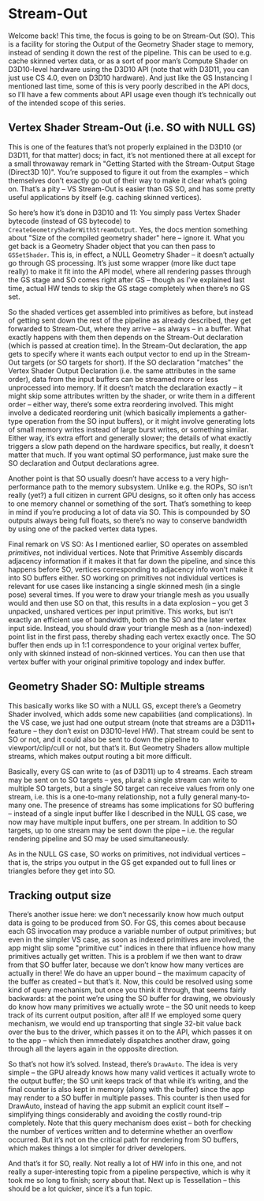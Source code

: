 # Stream-Out

Welcome back! This time, the focus is going to be on Stream-Out (SO). This is a facility for storing the Output of the Geometry Shader stage to memory, instead of sending it down the rest of the pipeline. This can be used to e.g. cache skinned vertex data, or as a sort of poor man’s Compute Shader on D3D10-level hardware using the D3D10 API (note that with D3D11, you can just use CS 4.0, even on D3D10 hardware). And just like the GS Instancing I mentioned last time, some of this is very poorly described in the API docs, so I’ll have a few comments about API usage even though it’s technically out of the intended scope of this series.

## Vertex Shader Stream-Out (i.e. SO with NULL GS)

This is one of the features that’s not properly explained in the D3D10 (or D3D11, for that matter) docs; in fact, it’s not mentioned there at all except for a small throwaway remark in "Getting Started with the Stream-Output Stage (Direct3D 10)". You’re supposed to figure it out from the examples – which themselves don’t exactly go out of their way to make it clear what’s going on. That’s a pity – VS Stream-Out is easier than GS SO, and has some pretty useful applications by itself (e.g. caching skinned vertices).

So here’s how it’s done in D3D10 and 11: You simply pass Vertex Shader bytecode (instead of GS bytecode) to `CreateGeometryShaderWithStreamOutput`. Yes, the docs mention something about "Size of the compiled geometry shader" here – ignore it. What you get back is a Geometry Shader object that you can then pass to `GSSetShader`. This is, in effect, a NULL Geometry Shader – it doesn’t actually go through GS processing. It’s just some wrapper (more like duct tape really) to make it fit into the API model, where all rendering passes through the GS stage and SO comes right after GS – though as I’ve explained last time, actual HW tends to skip the GS stage completely when there’s no GS set.

So the shaded vertices get assembled into primitives as before, but instead of getting sent down the rest of the pipeline as already described, they get forwarded to Stream-Out, where they arrive – as always – in a buffer. What exactly happens with them then depends on the Stream-Out declaration (which is passed at creation time). In the Stream-Out declaration, the app gets to specify where it wants each output vector to end up in the Stream-Out targets (or SO targets for short). If the SO declaration "matches" the Vertex Shader Output Declaration (i.e. the same attributes in the same order), data from the input buffers can be streamed more or less unprocessed into memory. If it doesn’t match the declaration exactly – it might skip some attributes written by the shader, or write them in a different order – either way, there’s some extra reordering involved. This might involve a dedicated reordering unit (which basically implements a gather-type operation from the SO input buffers), or it might involve generating lots of small memory writes instead of large burst writes, or something similar. Either way, it’s extra effort and generally slower; the details of what exactly triggers a slow path depend on the hardware specifics, but really, it doesn’t matter that much. If you want optimal SO performance, just make sure the SO declaration and Output declarations agree.

Another point is that SO usually doesn’t have access to a very high-performance path to the memory subsystem. Unlike e.g. the ROPs, SO isn’t really (yet?) a full citizen in current GPU designs, so it often only has access to one memory channel or something of the sort. That’s something to keep in mind if you’re producing a lot of data via SO. This is compounded by SO outputs always being full floats, so there’s no way to conserve bandwidth by using one of the packed vertex data types.

Final remark on VS SO: As I mentioned earlier, SO operates on assembled _primitives_, not individual vertices. Note that Primitive Assembly discards adjacency information if it makes it that far down the pipeline, and since this happens before SO, vertices corresponding to adjacency info won’t make it into SO buffers either. SO working on primitives not individual vertices is relevant for use cases like instancing a single skinned mesh (in a single pose) several times. If you were to draw your triangle mesh as you usually would and then use SO on that, this results in a data explosion – you get 3 unpacked, unshared vertices per input primitive. This works, but isn’t exactly an efficient use of bandwidth, both on the SO and the later vertex input side. Instead, you should draw your triangle mesh as a (non-indexed) point list in the first pass, thereby shading each vertex exactly once. The SO buffer then ends up in 1:1 correspondence to your original vertex buffer, only with skinned instead of non-skinned vertices. You can then use that vertex buffer with your original primitive topology and index buffer.

## Geometry Shader SO: Multiple streams

This basically works like SO with a NULL GS, except there’s a Geometry Shader involved, which adds some new capabilities (and complications). In the VS case, we just had one output stream (note that streams are a D3D11+ feature – they don’t exist on D3D10-level HW). That stream could be sent to SO or not, and it could also be sent to down the pipeline to viewport/clip/cull or not, but that’s it. But Geometry Shaders allow multiple streams, which makes output routing a bit more difficult.

Basically, every GS can write to (as of D3D11) up to 4 streams. Each stream may be sent on to SO targets – yes, plural: a single stream can write to multiple SO targets, but a single SO target can receive values from only one stream, i.e. this is a one-to-many relationship, not a fully general many-to-many one. The presence of streams has some implications for SO buffering – instead of a single input buffer like I described in the NULL GS case, we now may have multiple input buffers, one per stream. In addition to SO targets, up to one stream may be sent down the pipe – i.e. the regular rendering pipeline and SO may be used simultaneously.

As in the NULL GS case, SO works on primitives, not individual vertices – that is, the strips you output in the GS get expanded out to full lines or triangles before they get into SO.

## Tracking output size

There’s another issue here: we don’t necessarily know how much output data is going to be produced from SO. For GS, this comes about because each GS invocation may produce a variable number of output primitives; but even in the simpler VS case, as soon as indexed primitives are involved, the app might slip some "primitive cut" indices in there that influence how many primitives actually get written. This is a problem if we then want to draw from that SO buffer later, because we don’t know how many vertices are actually in there! We do have an upper bound – the maximum capacity of the buffer as created – but that’s it. Now, this could be resolved using some kind of query mechanism, but once you think it through, that seems fairly backwards: at the point we’re using the SO buffer for drawing, we obviously do know how many primitives we actually wrote – the SO unit needs to keep track of its current output position, after all! If we employed some query mechanism, we would end up transporting that single 32-bit value back over the bus to the driver, which passes it on to the API, which passes it on to the app – which then immediately dispatches another draw, going through all the layers again in the opposite direction.

So that’s not how it’s solved. Instead, there’s `DrawAuto`. The idea is very simple – the GPU already knows how many valid vertices it actually wrote to the output buffer; the SO unit keeps track of that while it’s writing, and the final counter is also kept in memory (along with the buffer) since the app may render to a SO buffer in multiple passes. This counter is then used for DrawAuto, instead of having the app submit an explicit count itself – simplifying things considerably and avoiding the costly round-trip completely. Note that this query mechanism does exist – both for checking the number of vertices written and to determine whether an overflow occurred. But it’s not on the critical path for rendering from SO buffers, which makes things a lot simpler for driver developers.

And that’s it for SO, really. Not really a lot of HW info in this one, and not really a super-interesting topic from a pipeline perspective, which is why it took me so long to finish; sorry about that. Next up is Tessellation – this should be a lot quicker, since it’s a fun topic.
